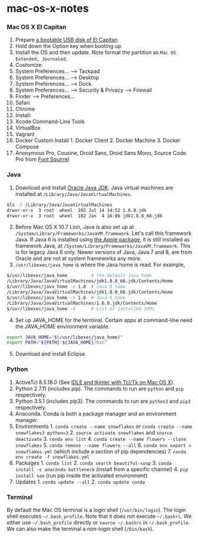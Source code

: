 mac-os-x-notes
==============

### Mac OS X El Capitan

1. Prepare [a bootable USB disk of El Capitan](https://www.google.com/search?q=bootable+USB+El+Capitan).
2. Hold down the Option key when booting up.
3. Install the OS and then update. Note format the partition as `Mac OS Extended, Journaled`.
5. Customize:
  1. System Preferences... --> Tackpad
  2. System Preferences... --> Desktop
  3. System Preferences... --> Dock
  4. System Preferences... --> Security & Privacy --> Firewall
  5. Finder --> Preferences...
  6. Safari
  7. Chrome
6. Install:
  1. Xcode Command-Line Tools
  2. VirtualBox
  3. Vagrant
  4. Docker Custom Install
    1. Docker Client
    2. Docker Machine
    3. Docker Compose
  5. Anonymous Pro, Cousine, Droid Sans, Droid Sans Mono, Source Code Pro from [Font Squirrel](http://www.fontsquirrel.com/fonts/list/classification/monospaced)

### Java

1. Download and install [Oracle Java JDK](https://www.oracle.com/technetwork/java/javase/downloads/). Java virtual machines are installed at `/Library/Java/JavaVirtualMachines`.

  ```bash
  $ls -l /Library/Java/JavaVirtualMachines
  drwxr-xr-x  3 root  wheel  102 Jul 14 14:52 1.6.0.jdk
  drwxr-xr-x  3 root  wheel  102 Jan  4 16:06 jdk1.8.0_66.jdk
  ```

2. Before Mac OS X 10.7 Lion, Java is also set up at `/System/Library/Frameworks/JavaVM.framework`. Let's call this framework Java. If Java 6 is installed using [the Apple package](https://support.apple.com/kb/DL1572), it is still installed as framework Java, at `/System/Library/Frameworks/JavaVM.framework`. This is for legacy Java 6 only. Newer versions of Java, Java 7 and 8, are from Oracle and are not at system frameworks any more.
3. `/usr/libexec/java_home` is where the Java home is read. For example,

  ```bash
  $/usr/libexec/java_home         # the default Java home
  /Library/Java/JavaVirtualMachines/jdk1.8.0_66.jdk/Contents/Home
  $/usr/libexec/java_home -v 1.8  # Java 8 home
  /Library/Java/JavaVirtualMachines/jdk1.8.0_66.jdk/Contents/Home
  $/usr/libexec/java_home -v 1.6  # Java 6 home
  /Library/Java/JavaVirtualMachines/1.6.0.jdk/Contents/Home
  $/usr/libexec/java_home -V      # List of installed JVMs
  ```

4. Set up JAVA_HOME for the terminal. Certain apps at command-line need the JAVA_HOME environment variable.

  ```bash
  export JAVA_HOME="$(/usr/libexec/java_home)"
  export PATH="${PATH}:${JAVA_HOME}/bin"
  ```

5. Download and install Eclipse.

### Python

1. ActiveTcl 8.5.18.0 (See [IDLE and tkinter with Tcl/Tk on Mac OS X](https://www.python.org/download/mac/tcltk/)).
2. Python 2.7.11 (includes pip). The commands to run are `python` and `pip` respectively.
3. Python 3.5.1 (includes pip3). The commands to run are `python3` and `pip3` respectively.
4. Anaconda. Conda is both a package manager and an environment manager.
  1. Environments
    1. `conda create --name snowflakes` or `conda create --name snowflakes3 python=3`
    2. `source activate snowflakes` and `source deactivate`
    3. `conda env list`
    4. `conda create --name flowers --clone snowflakes`
    5. `conda remove --name flowers --all`
    6. `conda env export > snowflakes.yml` (which include a section of pip dependencies)
    7. `conda env create -f snowflakes.yml`
  2. Packages
    1. `conda list`
    2. `conda search beautiful-soup`
    3. `conda install -c anaconda bottleneck` (install from a specific channel)
    4. `pip install see` (run pip inside the activated environment)
  3. Updates
    1. `conda update --all`
    2. `conda update conda`

### Terminal

By default the Mac OS terminal is a login shell (`/usr/bin/login`). The login shell executes `~/.bash_profile`. Note that it does not execute `~/.bashrc`. We either use `~/.bash_profile` directly or `source ~/.bashrc` in `~/.bash_profile`. We can also make the terminal a non-login shell (`/bin/bash`).
